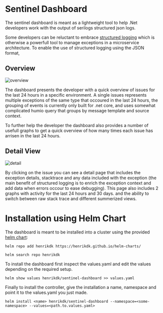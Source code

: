 # Sentinel Dashboard

The sentinel dashboard is meant as a lightweight tool to help .Net developers work with the output of serilogs structured json logs. 

Some developers can be reluctant to embrace [structured logging](https://www.sumologic.com/glossary/structured-logging) which is otherwise a powerfull tool to manage exceptions in a microservice architecture. To enable the use of structured logging using the JSON format, 

## Overview 
![overview](docs/overview.png)

The dashboard presents the developer with a quick overview of issues for the last 24 hours in a specific environment. A single issues represents multiple exceptions of the same type that occoured in the last 24 hours, the grouping of events is currently only built for .net core, and uses somewhat complicated humio query that groups by message template and source context.

To further help the developer the dashboard also provides a number of usefull graphs to get a quick overview of how many times each issue has arrisen in the last 24 hours. 

## Detail View
![detail](docs/details.png)

By clicking on the issue you can see a detail page that includes the exception details, stacktrace and any data included with the exception (the main benefit of structured logging is to enrich the exception context and add data when errors occour to ease debugging). This page also includes 2 graphs with activity for the last 24 hours and 30 days. and the ability to switch between raw stack trace and different summerized views.

# Installation using Helm Chart
The dashboard is meant to be installed into a cluster using the provided [helm chart](https://henrikdk.github.io/helm-charts/):

```
helm repo add henrikdk https://henrikdk.github.io/helm-charts/

helm search repo henrikdk
```

To install the dashboard first inspect the values.yaml and edit the values depending on the required setup.

```
helm show values henrikdk/sentinel-dashboard >> values.yaml
```

Finally to install the controller, give the installation a name, namespace and point it to the values.yaml you just made.
```
helm install <name> henrikdk/sentinel-dashboard --namespace=<some-namespace> --values=<path.to.values.yaml>
```
